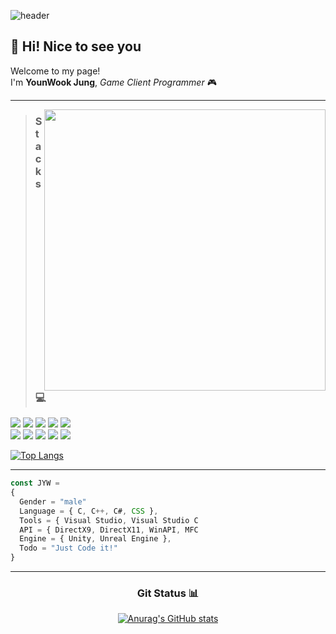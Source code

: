 ![header](https://capsule-render.vercel.app/api?type=soft&text=Hello%20World!&fontAlign=35&fontSize=45&desc=Welcome%20to%20my%20GitHub&descSize=20&descAlign=70&descAlignY=50&theme=onedark)

## 👋 Hi! Nice to see you

Welcome to my page!\
I'm **YounWook Jung**, *Game Client Programmer* 🎮

___

<img align='right' src= https://github.com/user-attachments/assets/aa774e1f-fc43-46c2-81d7-1b325c4013a9 width="450">

> ### Stacks 💻

<p>
  <img src="https://img.shields.io/badge/C-A8B9CC?style=flat-square&logo=c&logoColor=white"/>
  <img src="https://img.shields.io/badge/C++-00599C?style=flat-square&logo=cplusplus&logoColor=white"/>
  <img src="https://img.shields.io/badge/C Sharp-5BA37F?style=flat-square&logo=csharp&logoColor=white"/>
  <img src="https://img.shields.io/badge/Unity-000000?style=flat-square&logo=Unity&logoColor=white"/>
  <img src="https://img.shields.io/badge/Unreal Engine-0E1128?style=flat-square&logo=unrealengine&logoColor=white"/>
  <br/>
  <img src="https://img.shields.io/badge/VisualStudio-9013FE?style=flat-square&logo=visualstudio&logoColor=white"/> 
  <img src="https://img.shields.io/badge/VisualStudio Code-008C99?style=flat-square&logo=visualstudiocode&logoColor=white"/> 
  <img src="https://img.shields.io/badge/DirectX-41AD48?style=flat-square&logo=&logoColor=white"/> 
  <img src="https://img.shields.io/badge/WinAPI-F93821?style=flat-square&logo=windows&logoColor=white"/> 
  <img src="https://img.shields.io/badge/MFC-1C3664?style=flat-square&logo=&logoColor=white"/>
</p>

[![Top Langs](https://github-readme-stats.vercel.app/api/top-langs/?username=youns119&layout=compact&theme=onedark)](https://github.com/anuraghazra/github-readme-stats)

___

<img align='right' src="https://via.placeholder.com/200x1/00000000/00000000" width="200" height="1"/>

```javascript
const JYW =
{
  Gender = "male"
  Language = { C, C++, C#, CSS },
  Tools = { Visual Studio, Visual Studio Code },
  API = { DirectX9, DirectX11, WinAPI, MFC },
  Engine = { Unity, Unreal Engine },
  Todo = "Just Code it!"
}
```

___

<div align="center">
  
  ### Git Status 📊
  [![Anurag's GitHub stats](https://github-readme-stats.vercel.app/api?username=youns119&show_icons=true&rank_icon=github&include_all_commits=true&theme=onedark)](https://github.com/anuraghazra/github-readme-stats)
  
</div>
